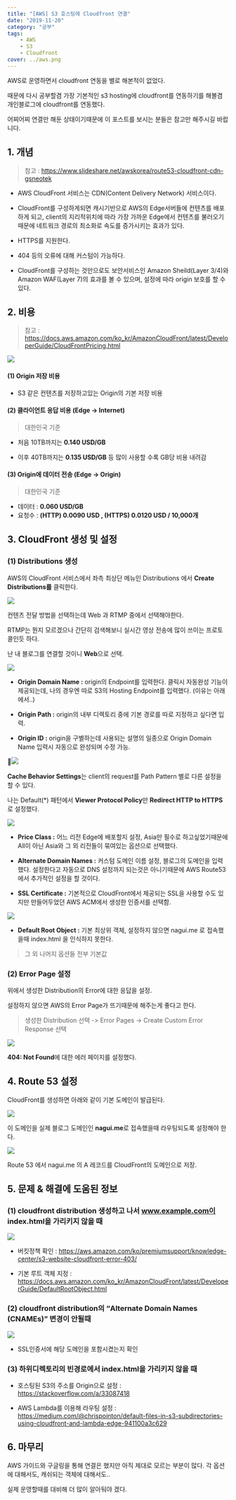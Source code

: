 ```yaml
---
title: "[AWS] S3 호스팅에 Cloudfront 연결"
date: "2019-11-20"
category: "공부"
tags:
    - AWS
    - S3
    - Cloudfront
cover: ../aws.png
---
```


AWS로 운영하면서 cloudfront 연동을 별로 해본적이 없었다.

때문에 다시 공부할겸 가장 기본적인 s3 hosting에 cloudfront를 연동하기를 해볼겸 개인블로그에 cloudfront를 연동했다.

어찌어찌 연결만 해둔 상태이기때문에 이 포스트를 보시는 분들은 참고만 해주시길 바랍니다.

## 1. 개념

> 참고 : https://www.slideshare.net/awskorea/route53-cloudfront-cdn-gsneotek

-   AWS CloudFront 서비스는 CDN(Content Delivery Network) 서비스이다.

-   CloudFront를 구성하게되면 캐시기반으로 AWS의 Edge서버들에 컨텐츠를 배포하게 되고, client의 지리적위치에 따라 가장 가까운 Edge에서 컨텐츠를 불러오기때문에 네트워크 경로의 최소화로 속도를 증가시키는 효과가 있다.

-   HTTPS를 지원한다.

-   404 등의 오류에 대해 커스텀이 가능하다.

-   CloudFront를 구성하는 것만으로도 보안서비스인 Amazon Sheild(Layer 3/4)와 Amazon WAF(Layer 7)의 효과를 볼 수 있으며, 설정에 따라 origin 보호를 할 수 있다.

## 2. 비용

> 참고 : https://docs.aws.amazon.com/ko_kr/AmazonCloudFront/latest/DeveloperGuide/CloudFrontPricing.html

![](./cloudfront_charges.png)

#### (1) Origin 저장 비용

-   S3 같은 컨텐츠를 저장하고있는 Origin의 기본 저장 비용

#### (2) 클라이언트 응답 비용 (Edge -> Internet)

> 대한민국 기준

-   처음 10TB까지는 **0.140 USD/GB**

-   이후 40TB까지는 **0.135 USD/GB** 등 많이 사용할 수록 GB당 비용 내려감

#### (3) Origin에 데이터 전송 (Edge -> Origin)

> 대한민국 기준

-   데이터 : **0.060 USD/GB**
-   요청수 : **(HTTP) 0.0090 USD , (HTTPS) 0.0120 USD / 10,000개**

## 3. CloudFront 생성 및 설정

### (1) Distributions 생성

AWS의 CloudFront 서비스에서 좌측 최상단 메뉴인 Distributions 에서 **Create Distributions를** 클릭한다.

![](./create1.png)

컨텐츠 전달 방법을 선택하는데 Web 과 RTMP 중에서 선택해야한다.

RTMP는 뭔지 모르겠으나 간단히 검색해보니 실시간 영상 전송에 많이 쓰이는 프로토콜인듯 하다.

난 내 블로그를 연결할 것이니 **Web**으로 선택.

![](./create2.png)

-   **Origin Domain Name :** origin의 Endpoint를 입력한다. 클릭시 자동완성 기능이 제공되는데, 나의 경우엔 따로 S3의 Hosting Endpoint를 입력했다. (이유는 아래에서..)

-   **Origin Path :** origin의 내부 디렉토리 중에 기본 경로를 따로 지정하고 싶다면 입력.

-   **Origin ID :** origin을 구별하는데 사용되는 설명의 일종으로 Origin Domain Name 입력시 자동으로 완성되며 수정 가능.

![](./create3.png)

**Cache Behavior Settings**는 client의 request를 Path Pattern 별로 다른 설정을 할 수 있다.

나는 Default(\*) 패턴에서 **Viewer Protocol Policy**만 **Redirect HTTP to HTTPS** 로 설정했다.

![](./create4.png)

-   **Price Class :** 어느 리전 Edge에 배포할지 설정, Asia만 필수로 하고싶었기때문에 All이 아닌 Asia와 그 외 리전들이 묶여있는 옵션으로 선택했다.

-   **Alternate Domain Names :** 커스텀 도메인 이름 설정, 블로그의 도메인을 입력했다. 설정한다고 자동으로 DNS 설정까지 되는것은 아니기때문에 AWS Route53에서 추가적인 설정을 할 것이다.

-   **SSL Certificate :** 기본적으로 CloudFront에서 제공되는 SSL을 사용할 수도 있지만 만들어두었던 AWS ACM에서 생성한 인증서를 선택함.

![](./create5.png)

-   **Default Root Object :** 기본 최상위 객체, 설정하지 않으면 nagui.me 로 접속했을때 index.html 을 인식하지 못한다.

> 그 외 나머지 옵션들 전부 기본값

### (2) Error Page 설정

위에서 생성한 Distribution의 Error에 대한 응답을 설정.

설정하지 않으면 AWS의 Error Page가 뜨기때문에 해주는게 좋다고 한다.

> 생성한 Distribution 선택 -> Error Pages -> Create Custom Error Response 선택

![](./create6.png)

**404: Not Found**에 대한 에러 페이지를 설정했다.

## 4. Route 53 설정

CloudFront를 생성하면 아래와 같이 기본 도메인이 발급된다.

![](./cloudfront_domainname.png)

이 도메인을 실제 블로그 도메인인 **nagui.me**로 접속했을때 라우팅되도록 설정해야 한다.

![](./route53_record.png)

Route 53 에서 nagui.me 의 A 레코드를 CloudFront의 도메인으로 저장.

## 5. 문제 & 해결에 도움된 정보

### (1) cloudfront distribution 생성하고 나서 www.example.com이 index.html을 가리키지 않을 때

![](./error-default_root.png)

-   버킷정책 확인 : https://aws.amazon.com/ko/premiumsupport/knowledge-center/s3-website-cloudfront-error-403/

-   기본 루트 객체 지정 : https://docs.aws.amazon.com/ko_kr/AmazonCloudFront/latest/DeveloperGuide/DefaultRootObject.html

### (2) cloudfront distribution의 “Alternate Domain Names (CNAMEs)” 변경이 안될때

![](./error-ssl_domain.png)

-   SSL인증서에 해당 도메인을 포함시켰는지 확인

### (3) 하위디렉토리의 빈경로에서 index.html을 가리키지 않을 때

-   호스팅된 S3의 주소를 Origin으로 설정 : https://stackoverflow.com/a/33087418

-   AWS Lambda를 이용해 라우팅 설정 : https://medium.com/@chrispointon/default-files-in-s3-subdirectories-using-cloudfront-and-lambda-edge-941100a3c629

## 6. 마무리

AWS 가이드와 구글링을 통해 연결은 했지만 아직 제대로 모르는 부분이 많다. 각 옵션에 대해서도, 캐쉬되는 객체에 대해서도..

실제 운영할때를 대비해 더 많이 알아둬야 겠다.
